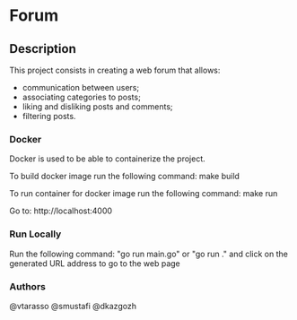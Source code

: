 # Forum

## Description

This project consists in creating a web forum that allows:
   * communication between users;
   * associating categories to posts;
   * liking and disliking posts and comments;
   * filtering posts.

### Docker
Docker is used to be able to containerize the project.

To build docker image run the following command:
make build

To run container for docker image run the following command:
make run

Go to: http://localhost:4000 

### Run Locally
Run the following command: "go run main.go" or "go run ." and click on the generated URL address to go to the web page

### Authors
 @vtarasso @smustafi @dkazgozh
